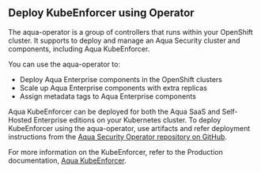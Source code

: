 ## Deploy KubeEnforcer using Operator

The aqua-operator is a group of controllers that runs within your OpenShift cluster. It supports to deploy and manage an Aqua Security cluster and components, including Aqua KubeEnforcer.

You can use the aqua-operator to:
* Deploy Aqua Enterprise components in the OpenShift clusters
* Scale up Aqua Enterprise components with extra replicas
* Assign metadata tags to Aqua Enterprise components

Aqua KubeEnforcer can be deployed for both the Aqua SaaS and Self-Hosted Enterprise editions on your Kubernetes cluster. To deploy KubeEnforcer using the aqua-operator, use artifacts and refer deployment instructions from the [Aqua Security Operator repository on GitHub](https://github.com/aquasecurity/aqua-operator).

For more information on the KubeEnforcer, refer to the Production documentation, [Aqua KubeEnforcer](https://scalock.readme.io/docs/kubeenforcer).